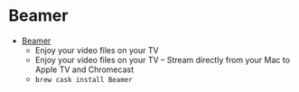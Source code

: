 # Beamer
- [Beamer](https://beamer-app.com/)
  -  Enjoy your video files on your TV
  - Enjoy your video files on your TV – Stream directly from your Mac to Apple TV and Chromecast
  - `brew cask install Beamer`
